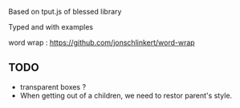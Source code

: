Based on tput.js of blessed library

Typed and with examples


word wrap : 
https://github.com/jonschlinkert/word-wrap

## TODO

 * transparent boxes ? 
 * When getting out of a children, we need to restor parent's style.
